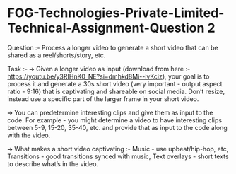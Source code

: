 # FOG-Technologies-Private-Limited-Technical-Assignment-Question 2

Question :- Process a longer video to generate a short video that can be shared as a reel/shorts/story, etc.

Task :- 
➔	Given a longer video as input (download from here :- https://youtu.be/y3RIHnK0_NE?si=dmhkd8Mi--ivKciz), your goal is to process it and generate a 30s short video (very important - output aspect ratio - 9:16) that is captivating and shareable on social media. Don’t resize, instead use a specific part of the larger frame in your short video.

➔	You can predetermine interesting clips and give them as input to the code. For example - you might determine a video to have interesting clips between 5-9, 15-20, 35-40, etc. and provide that as input to the code along with the video.

➔	What makes a short video captivating :- Music - use upbeat/hip-hop, etc, Transitions - good transitions synced with music, Text overlays - short texts to describe what’s in the video.

